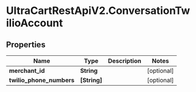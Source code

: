 # UltraCartRestApiV2.ConversationTwilioAccount

## Properties
Name | Type | Description | Notes
------------ | ------------- | ------------- | -------------
**merchant_id** | **String** |  | [optional] 
**twilio_phone_numbers** | **[String]** |  | [optional] 


